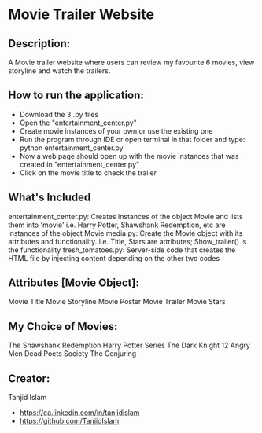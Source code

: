 # Movie Trailer Website

Description:
-------------
A Movie trailer website where users can review my favourite 6 movies, view storyline and watch the trailers.


How to run the application:
----------------------------
- Download the 3 .py files
- Open the "entertainment_center.py"
- Create movie instances of your own or use the existing one
- Run the program through IDE
    or open terminal in that folder and type: python entertainment_center.py
- Now a web page should open up with the movie instances that was created in "entertainment_center.py"
- Click on the movie title to check the trailer


What's Included
----------------
entertainment_center.py:
    Creates instances of the object Movie and lists them into 'movie'
        i.e. Harry Potter, Shawshank Redemption, etc are instances of the object Movie
media.py:
    Create the Movie object with its attributes and functionality.
        i.e. Title, Stars are attributes; Show_trailer() is the functionality
fresh_tomatoes.py:
    Server-side code that creates the HTML file by injecting content depending on the other two codes


Attributes [Movie Object]:
-----------
Movie Title
Movie Storyline
Movie Poster
Movie Trailer
Movie Stars

My Choice of Movies:
--------------------
The Shawshank Redemption
Harry Potter Series
The Dark Knight
12 Angry Men
Dead Poets Society
The Conjuring

Creator:
--------
Tanjid Islam
- https://ca.linkedin.com/in/tanjidislam
- https://github.com/TanjidIslam



